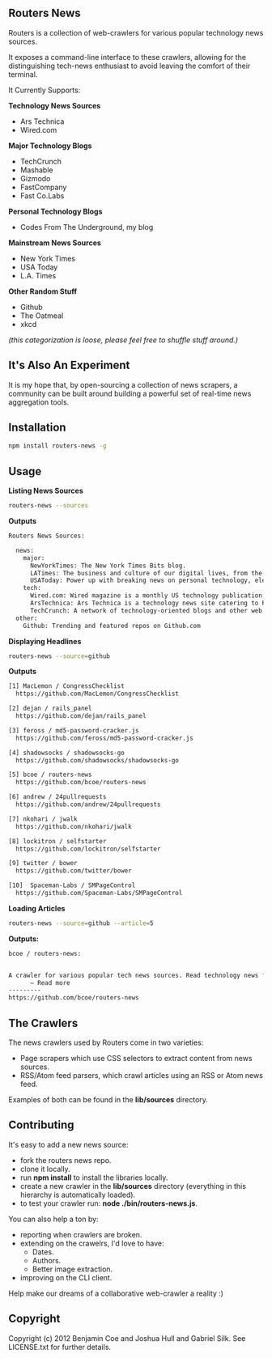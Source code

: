 Routers News
------------------

Routers is a collection of web-crawlers for various popular technology news sources.

It exposes a command-line interface to these crawlers, allowing for the distinguishing tech-news enthusiast to avoid leaving the comfort of their terminal.

It Currently Supports:

__Technology News Sources__
* Ars Technica
* Wired.com

__Major Technology Blogs__

* TechCrunch
* Mashable
* Gizmodo
* FastCompany
* Fast Co.Labs

__Personal Technology Blogs__

* Codes From The Underground, my blog

__Mainstream News Sources__

* New York Times
* USA Today
* L.A. Times

__Other Random Stuff__

* Github
* The Oatmeal
* xkcd

_(this categorization is loose, please feel free to shuffle stuff around.)_

It's Also An Experiment
------------

It is my hope that, by open-sourcing a collection of news scrapers, a community can be built around building a powerful set of real-time news aggregation tools.


Installation
------------

```bash
npm install routers-news -g
```

Usage
-----

__Listing News Sources__

```bash
routers-news --sources
```

__Outputs__

```bash
Routers News Sources:

  news:
    major:
      NewYorkTimes: The New York Times Bits blog.
      LATimes: The business and culture of our digital lives, from the L.A. Times.
      USAToday: Power up with breaking news on personal technology, electronics, gaming and computers.
    tech:
      Wired.com: Wired magazine is a monthly US technology publication.
      ArsTechnica: Ars Technica is a technology news site catering to PC enthusiasts.
      TechCrunch: A network of technology-oriented blogs and other web properties.
  other:
    Github: Trending and featured repos on Github.com
```

__Displaying Headlines__

```bash
routers-news --source=github
```

__Outputs__

```bash
[1] MacLemon / CongressChecklist
  https://github.com/MacLemon/CongressChecklist

[2] dejan / rails_panel
  https://github.com/dejan/rails_panel

[3] feross / md5-password-cracker.js
  https://github.com/feross/md5-password-cracker.js

[4] shadowsocks / shadowsocks-go
  https://github.com/shadowsocks/shadowsocks-go

[5] bcoe / routers-news
  https://github.com/bcoe/routers-news

[6] andrew / 24pullrequests
  https://github.com/andrew/24pullrequests

[7] nkohari / jwalk
  https://github.com/nkohari/jwalk

[8] lockitron / selfstarter
  https://github.com/lockitron/selfstarter

[9] twitter / bower
  https://github.com/twitter/bower

[10]  Spaceman-Labs / SMPageControl
  https://github.com/Spaceman-Labs/SMPageControl
```

__Loading Articles__

```bash
routers-news --source=github --article=5
```

__Outputs:__

```bash
bcoe / routers-news:


A crawler for various popular tech news sources. Read technology news from the comfort of your CLI.
      — Read more
---------
https://github.com/bcoe/routers-news
```

The Crawlers
----------

The news crawlers used by Routers come in two varieties:

* Page scrapers which use CSS selectors to extract content from news sources.
* RSS/Atom feed parsers, which crawl articles using an RSS or Atom news feed.

Examples of both can be found in the __lib/sources__ directory.

Contributing
----------

It's easy to add a new news source:

* fork the routers news repo.
* clone it locally.
* run __npm install__ to install the libraries locally.
* create a new crawler in the __lib/sources__ directory (everything in this hierarchy is automatically loaded).
* to test your crawler run: __node ./bin/routers-news.js__.

You can also help a ton by:

* reporting when crawlers are broken.
* extending on the crawelrs, I'd love to have:
  * Dates.
  * Authors.
  * Better image extraction.
* improving on the CLI client.

Help make our dreams of a collaborative web-crawler a reality :)

Copyright
---------

Copyright (c) 2012 Benjamin Coe and Joshua Hull and Gabriel Silk. See LICENSE.txt for further details.